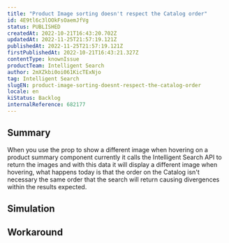 ```yaml
---
title: "Product Image sorting doesn't respect the Catalog order"
id: 4E9tl6c3lOOkFsOaemJfVg
status: PUBLISHED
createdAt: 2022-10-21T16:43:20.702Z
updatedAt: 2022-11-25T21:57:19.121Z
publishedAt: 2022-11-25T21:57:19.121Z
firstPublishedAt: 2022-10-21T16:43:21.327Z
contentType: knownIssue
productTeam: Intelligent Search
author: 2mXZkbi0oi061KicTExNjo
tag: Intelligent Search
slugEN: product-image-sorting-doesnt-respect-the-catalog-order
locale: en
kiStatus: Backlog
internalReference: 682177
---
```


## Summary


When you use the prop to show a different image when hovering on a product summary component currently it calls the Intelligent Search API to return the images and with this data it will display a different image when hovering, what happens today is that the order on the Catalog isn't necessary the same order that the search will return causing divergences within the results expected.



## Simulation



## Workaround



